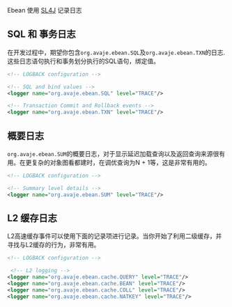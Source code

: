 Ebean 使用 [SL4J](http://www.slf4j.org/) 记录日志

## SQL 和 事务日志
在开发过程中，期望你包含`org.avaje.ebean.SQL`及`org.avaje.ebean.TXN`的日志.这些日志语句执行和事务划分执行的SQL语句，绑定值。

```xml
<!-- LOGBACK configuration -->

<!-- SQL and bind values -->
<logger name="org.avaje.ebean.SQL" level="TRACE"/>

<!-- Transaction Commit and Rollback events -->
<logger name="org.avaje.ebean.TXN" level="TRACE"/>
```

## 概要日志

`org.avaje.ebean.SUM`的概要日志，对于显示延迟加载查询以及返回查询来源很有用。在更复杂的对象图看都建时，在调优查询为N + 1等，这是非常有用的。

```xml
<!-- LOGBACK configuration -->

<!-- Summary level details -->
<logger name="org.avaje.ebean.SUM" level="TRACE"/>

```

## L2 缓存日志
L2高速缓存事件可以使用下面的记录项进行记录。当你开始了利用二级缓存，并寻找与L2缓存的行为，非常有用。

```xml
<!-- LOGBACK configuration -->

 <!-- L2 logging -->
<logger name="org.avaje.ebean.cache.QUERY" level="TRACE"/>
<logger name="org.avaje.ebean.cache.BEAN" level="TRACE"/>
<logger name="org.avaje.ebean.cache.COLL" level="TRACE"/>
<logger name="org.avaje.ebean.cache.NATKEY" level="TRACE"/>
```
